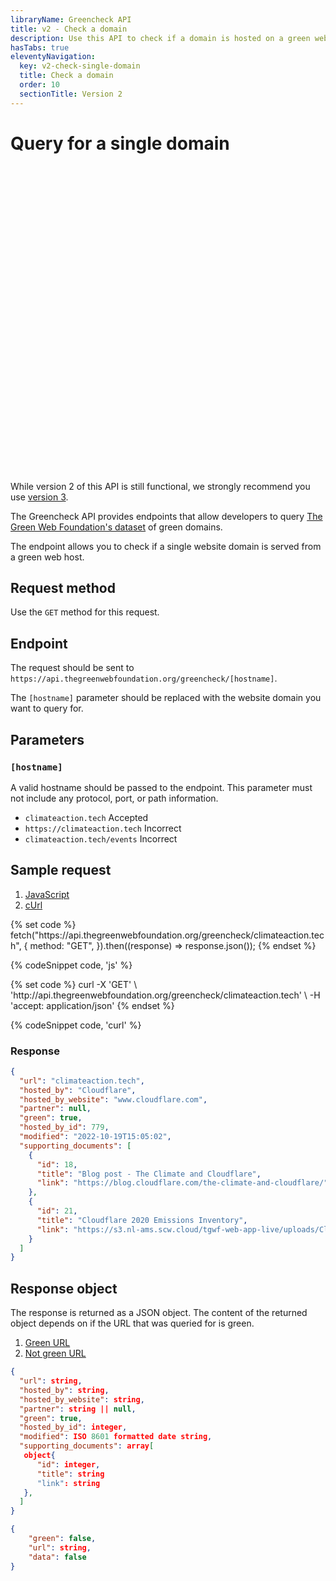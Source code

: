 ```yaml
---
libraryName: Greencheck API
title: v2 - Check a domain
description: Use this API to check if a domain is hosted on a green web host recognised by The Green Web Foundation.
hasTabs: true
eleventyNavigation:
  key: v2-check-single-domain
  title: Check a domain
  order: 10
  sectionTitle: Version 2
---
```


# Query for a single domain

<div class="alert alert-warning">
      <div>
        <svg xmlns="http://www.w3.org/2000/svg" class="stroke-current flex-shrink-0 h-6 w-6" fill="none" viewBox="0 0 24 24"><path stroke-linecap="round" stroke-linejoin="round" stroke-width="2" d="M12 9v2m0 4h.01m-6.938 4h13.856c1.54 0 2.502-1.667 1.732-3L13.732 4c-.77-1.333-2.694-1.333-3.464 0L3.34 16c-.77 1.333.192 3 1.732 3z" /></svg>
          <span>While version 2 of this API is still functional, we strongly recommend you use <a href="/api/greencheck/v3/">version 3</a>.</span>
          </div>
      </div>

The Greencheck API provides endpoints that allow developers to query [The Green Web Foundation's dataset](https://datasets.thegreenwebfoundation.org/) of green domains.

The endpoint allows you to check if a single website domain is served from a green web host.

## Request method

Use the `GET` method for this request.

## Endpoint

The request should be sent to `https://api.thegreenwebfoundation.org/greencheck/[hostname]`.

The `[hostname]` parameter should be replaced with the website domain you want to query for.

## Parameters

### `[hostname]`

A valid hostname should be passed to the endpoint. This parameter must not include any protocol, port, or path information.

- `climateaction.tech` <span class="badge align-middle badge-success">Accepted</span>
- `https://climateaction.tech` <span class="badge align-middle badge-error">Incorrect</span>
- `climateaction.tech/events` <span class="badge align-middle badge-error">Incorrect</span>

## Sample request

<seven-minute-tabs>
   <ol role="tablist" aria-label="Select a programming language to preview">
    <li><a href="#js" role="tab" aria-selected="true">JavaScript</a></li>
    <li><a href="#curl" role="tab">cUrl</a></li>
   </ol>

   <div id="js" role="tabpanel">
{% set code %}
fetch("https://api.thegreenwebfoundation.org/greencheck/climateaction.tech", {
  method: "GET",
}).then((response) => response.json());
{% endset %}

{% codeSnippet code, 'js' %}

   </div>

   <div id="curl" role="tabpanel">
{% set code %}
curl -X 'GET' \
 'http://api.thegreenwebfoundation.org/greencheck/climateaction.tech' \
 -H 'accept: application/json'
{% endset %}

{% codeSnippet code, 'curl' %}

   </div>

   <div>
   <h3>Response</h3>

```json
{
  "url": "climateaction.tech",
  "hosted_by": "Cloudflare",
  "hosted_by_website": "www.cloudflare.com",
  "partner": null,
  "green": true,
  "hosted_by_id": 779,
  "modified": "2022-10-19T15:05:02",
  "supporting_documents": [
    {
      "id": 18,
      "title": "Blog post - The Climate and Cloudflare",
      "link": "https://blog.cloudflare.com/the-climate-and-cloudflare/"
    },
    {
      "id": 21,
      "title": "Cloudflare 2020 Emissions Inventory",
      "link": "https://s3.nl-ams.scw.cloud/tgwf-web-app-live/uploads/Cloudflare_Emissions_Inventory_-_2020.pdf?X-Amz-Algorithm=AWS4-HMAC-SHA256&X-Amz-Credential=SCWK7542V4RH19SJV0RG%2F20221020%2Fnl-ams%2Fs3%2Faws4_request&X-Amz-Date=20221020T015933Z&X-Amz-Expires=3600&X-Amz-SignedHeaders=host&X-Amz-Signature=580cc567fcc50c07f636b1b9915f09ea3f9745a10e3f98cbbf07ff40583a35ee"
    }
  ]
}
```

</div>
</seven-minute-tabs>

## Response object

The response is returned as a JSON object. The content of the returned object depends on if the URL that was queried for is green.

<seven-minute-tabs>
   <ol role="tablist" aria-label="Select to view response for green, and not green URLs.">
    <li><a href="#green" role="tab" aria-selected="true">Green URL</a></li>
    <li><a href="#not-green" role="tab">Not green URL</a></li>
   </ol>

   <div id="green" role="tabpanel">

```json
{
  "url": string,
  "hosted_by": string,
  "hosted_by_website": string,
  "partner": string || null,
  "green": true,
  "hosted_by_id": integer,
  "modified": ISO 8601 formatted date string,
  "supporting_documents": array[
   object{
      "id": integer,
      "title": string
      "link": string
   },
  ]
}
```

   </div>

   <div id="not-green" role="tabpanel">

```json
{
    "green": false,
    "url": string,
    "data": false
}
```

   </div>
</seven-minute-tabs>
